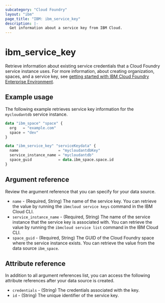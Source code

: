 ```yaml
---
subcategory: "Cloud Foundry"
layout: "ibm"
page_title: "IBM: ibm_service_key"
description: |-
  Get information about a service key from IBM Cloud.
---
```


# ibm_service_key

Retrieve information about existing service credentials that a Cloud Foundry service instance uses. For more information, about creating organization, spaces, and a service key, see [getting started with IBM Cloud Foundry Enterprise Environment](https://cloud.ibm.com/docs/cli?topic=cli-ibmcloud_commands_services#ibmcloud_service_key_create).


## Example usage
The following example retrieves service key information for the `mycloudantdb` service instance. 


```terraform
data "ibm_space" "space" {
  org   = "example.com"
  space = "dev"
}

data "ibm_service_key" "serviceKeydata" {
  name                  = "mycloudantdbKey"
  service_instance_name = "mycloudantdb"
  space_guid            = data.ibm_space.space.id
}
```

## Argument reference
Review the argument reference that you can specify for your data source. 

- `name` - (Required, String) The name of the service key. You can retrieve the value by running the `ibmcloud service keys` command in the IBM Cloud CLI.
- `service_instance_name` - (Required, String) The name of the service instance that the service key is associated with. You can retrieve the value by running the `ibmcloud service list` command in the IBM Cloud CLI.
- `space_guid` - (Required, String) The GUID of the Cloud Foundry space where the service instance exists. You can retrieve the value from the data source `ibm_space`.

## Attribute reference
In addition to all argument references list, you can access the following attribute references after your data source is created.

- `credentials` - (String) The credentials associated with the key.
- `id` - (String) The unique identifier of the service key.


